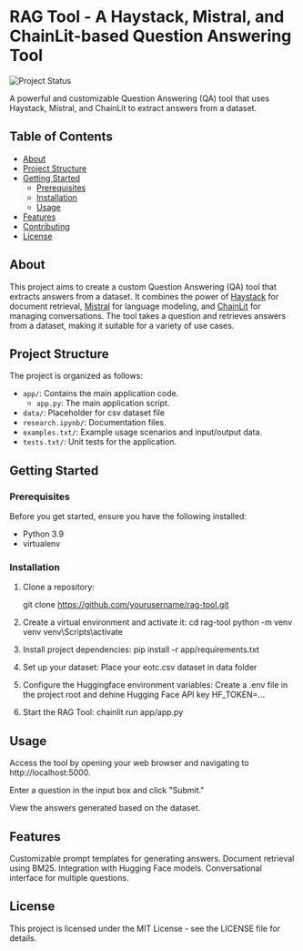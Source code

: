 # RAG Tool - A Haystack, Mistral, and ChainLit-based Question Answering Tool

![Project Status](https://img.shields.io/badge/status-active-brightgreen.svg)

A powerful and customizable Question Answering (QA) tool that uses Haystack, Mistral, and ChainLit to extract answers from a dataset.

## Table of Contents

- [About](#about)
- [Project Structure](#project-structure)
- [Getting Started](#getting-started)
  - [Prerequisites](#prerequisites)
  - [Installation](#installation)
  - [Usage](#usage)
- [Features](#features)
- [Contributing](#contributing)
- [License](#license)

## About

This project aims to create a custom Question Answering (QA) tool that extracts answers from a dataset. It combines the power of [Haystack](https://github.com/deepset-ai/haystack) for document retrieval, [Mistral](https://mistralai.github.io/) for language modeling, and [ChainLit](https://github.com/chainlit/chainlit) for managing conversations. The tool takes a question and retrieves answers from a dataset, making it suitable for a variety of use cases.

## Project Structure

The project is organized as follows:

- `app/`: Contains the main application code.
  - `app.py`: The main application script.
- `data/`: Placeholder for csv dataset file
- `research.ipynb/`: Documentation files.
- `examples.txt/`: Example usage scenarios and input/output data.
- `tests.txt/`: Unit tests for the application.

## Getting Started

### Prerequisites

Before you get started, ensure you have the following installed:

- Python 3.9
- virtualenv

### Installation

1. Clone a repository:

   
   git clone https://github.com/yourusername/rag-tool.git

1. Create a virtual environment and activate it:
cd rag-tool
python -m venv venv
venv\Scripts\activate

2. Install project dependencies:
pip install -r app/requirements.txt

3. Set up your dataset:
Place your eotc.csv dataset in data folder

4. Configure the Huggingface environment variables:
Create a .env file in the project root and dehine Hugging Face API key HF_TOKEN=...

5. Start the RAG Tool:
chainlit run app/app.py

## Usage
Access the tool by opening your web browser and navigating to http://localhost:5000.

Enter a question in the input box and click "Submit."

View the answers generated based on the dataset.

## Features
Customizable prompt templates for generating answers.
Document retrieval using BM25.
Integration with Hugging Face models.
Conversational interface for multiple questions.

## License
This project is licensed under the MIT License - see the LICENSE file for details.
